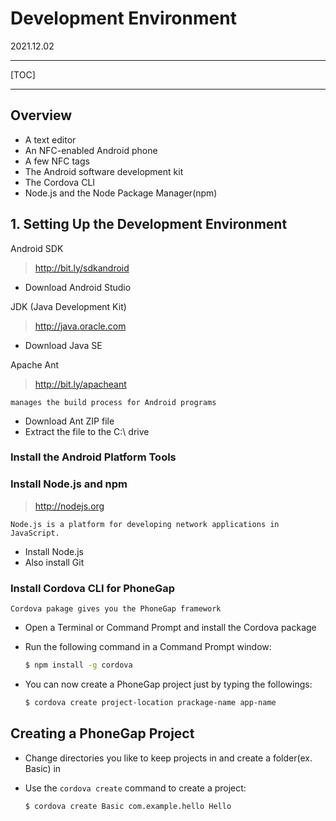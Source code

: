 # Development Environment

2021.12.02

---

[TOC]

---



## Overview

- A text editor
- An NFC-enabled Android phone
- A few NFC tags
- The Android software development kit
- The Cordova CLI
- Node.js and the Node Package Manager(npm)



## 1. Setting Up the Development Environment

Android SDK

> http://bit.ly/sdkandroid

- Download Android Studio

JDK (Java Development Kit)

> http://java.oracle.com

- Download Java SE

Apache Ant

> http://bit.ly/apacheant

```
manages the build process for Android programs
```

- Download Ant ZIP file
- Extract the file to the C:\ drive

### Install the Android Platform Tools

### Install Node.js and npm

> http://nodejs.org

```
Node.js is a platform for developing network applications in JavaScript.
```

- Install Node.js
- Also install Git

### Install Cordova CLI for PhoneGap

```
Cordova pakage gives you the PhoneGap framework
```

- Open a Terminal or Command Prompt and install the Cordova package

- Run the following command in a Command Prompt window:

  ```bash
  $ npm install -g cordova
  ```

- You can now create a PhoneGap project just by typing the followings:

  ```bash
  $ cordova create project-location prackage-name app-name
  ```

  

## Creating a PhoneGap Project

- Change directories you like to keep projects in and create a folder(ex. Basic) in

- Use the `cordova create` command to create a project:

  ```
  $ cordova create Basic com.example.hello Hello
  ```

  

